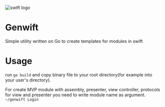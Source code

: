 ![swift logo](https://eclipsesource.com/wp-content/uploads/2014/06/Apple_Swift_Logo-150x150.png)
# Genwift
Simple utility written on Go to create templates for modules in swift 
# Usage 
run ```go build``` and copy binary file to your root directory(for example into your user's directory).

For create MVP module with assembly, presenter, view controller, protocols for view and presenter you need to write module name as argument.
```~/genwift Login```
